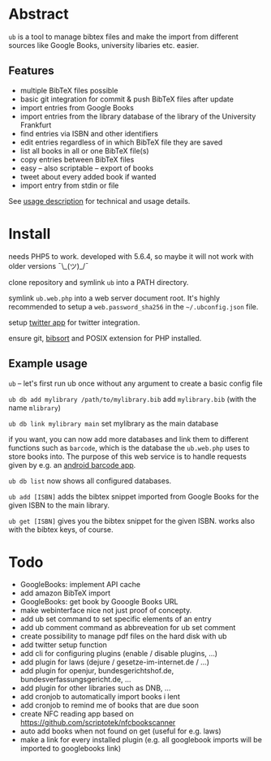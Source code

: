 # Abstract

`ub` is a tool to manage bibtex files and make the import from different sources
like Google Books, university libaries etc. easier.

## Features

* multiple BibTeX files possible
* basic git integration for commit & push BibTeX files after update
* import entries from Google Books
* import entries from the library database of the library of the University Frankfurt
* find entries via ISBN and other identifiers
* edit entries regardless of in which BibTeX file they are saved
* list all books in all or one BibTeX file(s)
* copy entries between BibTeX files
* easy – also scriptable – export of books
* tweet about every added book if wanted
* import entry from stdin or file

See [usage description](ub.usage.txt) for technical and usage details.

# Install

needs PHP5 to work. developed with 5.6.4, so maybe it will not work with older versions ¯\\\_(ツ)\_/¯

clone repository and symlink `ub` into a PATH directory.

symlink `ub.web.php` into a web server document root. It's highly recommended to setup a `web.password_sha256` in the `~/.ubconfig.json` file.

setup [twitter app](https://apps.twitter.com) for twitter integration.

ensure git, [bibsort](http://ftp.math.utah.edu/pub/bibsort/) and POSIX extension for PHP installed.

## Example usage

`ub` – let's first run ub once without any argument to create a basic config file

`ub db add mylibrary /path/to/mylibrary.bib` add `mylibrary.bib` (with the name `mlibrary`) 

`ub db link mylibrary main` set mylibrary as the main database

if you want, you can now add more databases and link them to different functions such as `barcode`, which is the database the `ub.web.php` uses to store books into. The purpose of this web service is to handle requests given by e.g. an [android barcode app](https://play.google.com/store/apps/details?id=com.google.zxing.client.android).

`ub db list` now shows all configured databases.

`ub add [ISBN]` adds the bibtex snippet imported from Google Books for the given ISBN to the main library.

`ub get [ISBN]` gives you the bibtex snippet for the given ISBN. works also with the bibtex keys, of course.

# Todo

* GoogleBooks: implement API cache
* add amazon BibTeX import
* GoogleBooks: get book by Gooogle Books URL
* make webinterface nice not just proof of concepty.
* add ub set command to set specific elements of an entry
* add ub comment command as abbreveation for ub set comment
* create possibility to manage pdf files on the hard disk with ub
* add twitter setup function
* add cli for configuring plugins (enable / disable plugins, …)
* add plugin for laws (dejure / gesetze-im-internet.de / …)
* add plugin for openjur, bundesgerichtshof.de, bundesverfassungsgericht.de, …
* add plugin for other libraries such as DNB, …
* add cronjob to automatically import books i lent
* add cronjob to remind me of books that are due soon 
* create NFC reading app based on https://github.com/scriptotek/nfcbookscanner
* auto add books when not found on get (useful for e.g. laws)
* make a link for every installed plugin (e.g. all googlebook imports will be imported to googlebooks link)
 
